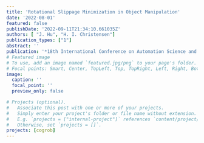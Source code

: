 ```yaml
---
title: 'Rotational Slippage Minimization in Object Manipulation'
date: '2022-08-01'
featured: false
publishDate: '2022-09-11T21:34:10.661035Z'
authors: [ "J. Hu", "H. I. Christensen"]
publication_types: ["1"]
abstract: ''
publication: '*18th International Conference on Automation Science and Engineering (CASE)*'
# Featured image
# To use, add an image named `featured.jpg/png` to your page's folder.
# Focal points: Smart, Center, TopLeft, Top, TopRight, Left, Right, BottomLeft, Bottom, BottomRight.
image:
  caption: ''
  focal_point: ''
  preview_only: false

# Projects (optional).
#   Associate this post with one or more of your projects.
#   Simply enter your project's folder or file name without extension.
#   E.g. `projects = ["internal-project"]` references `content/project/deep-learning/index.md`.
#   Otherwise, set `projects = []`.
projects: [cogrob]
---
```


